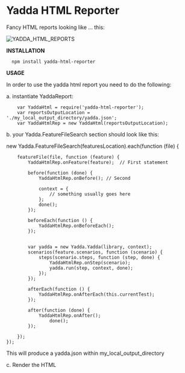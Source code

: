 Yadda HTML Reporter
===================

Fancy HTML reports looking like ... this:

![YADDA_HTML_REPORTS](https://raw.githubusercontent.com/mamalisk/yadda-html-reporter/master/README/yadda.png)



**INSTALLATION**

      npm install yadda-html-reporter


**USAGE**

In order to use the yadda html report you need to do the following:

a. instantiate YaddaReport:

		var YaddaHtml = require('yadda-html-reporter');
		var reportsOutputLocation = './my_local_output_directory/yadda.json';
		var YaddaHtmlRep = new YaddaHtml(reportsOutputLocation);

b. your Yadda.FeatureFileSearch section should look like this:

new Yadda.FeatureFileSearch(featuresLocation).each(function (file) {


        featureFile(file, function (feature) {
            YaddaHtmlRep.onFeature(feature);  // First statement

            before(function (done) {
                YaddaHtmlRep.onBefore(); // Second
                
                context = {
                    // something usually goes here
                };
                done();
            });

            beforeEach(function () {
                YaddaHtmlRep.onBeforeEach();
            });


            var yadda = new Yadda.Yadda(library, context);
            scenarios(feature.scenarios, function (scenario) {
                steps(scenario.steps, function (step, done) {
                    YaddaHtmlRep.onStep(scenario);
                    yadda.run(step, context, done);
                });
            });

            afterEach(function () {
                YaddaHtmlRep.onAfterEach(this.currentTest);
            });

            after(function (done) {
                YaddaHtmlRep.onAfter();
                    done();
            });

        });
    });

This will produce a yadda.json within my_local_output_directory

c. Render the HTML





